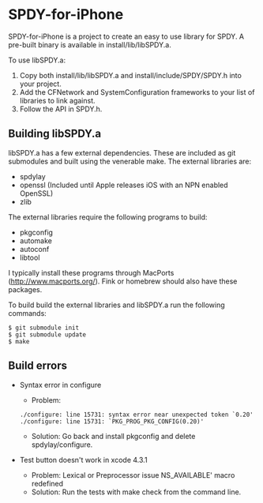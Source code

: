 # SPDY-for-iPhone

SPDY-for-iPhone is a project to create an easy to use library for SPDY.  A
pre-built binary is available in install/lib/libSPDY.a.

To use libSPDY.a:

1. Copy both install/lib/libSPDY.a and install/include/SPDY/SPDY.h into your
project.
2. Add the CFNetwork and SystemConfiguration frameworks to your list of
libraries to link against.
3. Follow the API in SPDY.h.


## Building libSPDY.a

libSPDY.a has a few external dependencies.  These are included as git
submodules and built using the venerable make.  The external libraries are:

- spdylay
- openssl (Included until Apple releases iOS with an NPN enabled OpenSSL)
- zlib

The external libraries require the following programs to build:
- pkgconfig
- automake
- autoconf
- libtool

I typically install these programs through MacPorts (http://www.macports.org/).
Fink or homebrew should also have these packages.

To build build the external libraries and libSPDY.a run the following commands:
```
$ git submodule init
$ git submodule update
$ make
```

## Build errors

- Syntax error in configure
    - Problem:

   ```
   ./configure: line 15731: syntax error near unexpected token `0.20'
   ./configure: line 15731: `PKG_PROG_PKG_CONFIG(0.20)'
   ```

    - Solution: Go back and install pkgconfig and delete spdylay/configure.

- Test button doesn't work in xcode 4.3.1
    - Problem:
      Lexical or Preprocessor issue
      NS_AVAILABLE' macro redefined
    - Solution: Run the tests with make check from the command line.
